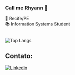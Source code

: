
### Call me Rhyann 👋 

📍 Recife/PE <br>
📚 Information Systems Student  <br>
<br>

![Top Langs](https://github-readme-stats.vercel.app/api/top-langs/?username=rhyanndev&layout=compact)


## Contato: 

[![Linkedin](https://img.shields.io/badge/LinkedIn-0077B5?style=for-the-badge&logo=linkedin&logoColor=white)](https://www.linkedin.com/in/rhyannsilva/)
